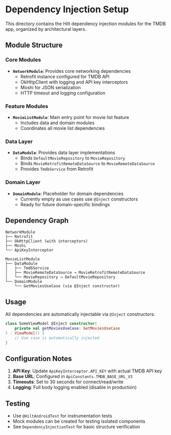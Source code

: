 # Dependency Injection Setup

This directory contains the Hilt dependency injection modules for the TMDB app, organized by architectural layers.

## Module Structure

### Core Modules
- **`NetworkModule`**: Provides core networking dependencies
  - Retrofit instance configured for TMDB API
  - OkHttpClient with logging and API key interceptors
  - Moshi for JSON serialization
  - HTTP timeout and logging configuration

### Feature Modules
- **`MovieListModule`**: Main entry point for movie list feature
  - Includes data and domain modules
  - Coordinates all movie list dependencies

### Data Layer
- **`DataModule`**: Provides data layer implementations
  - Binds `DefaultMovieRepository` to `MovieRepository`
  - Binds `MovieRetrofitRemoteDataSource` to `MovieRemoteDataSource`
  - Provides `TmdbService` from Retrofit

### Domain Layer
- **`DomainModule`**: Placeholder for domain dependencies
  - Currently empty as use cases use `@Inject` constructors
  - Ready for future domain-specific bindings

## Dependency Graph

```
NetworkModule
├── Retrofit
├── OkHttpClient (with interceptors)
├── Moshi
└── ApiKeyInterceptor

MovieListModule
├── DataModule
│   ├── TmdbService
│   ├── MovieRemoteDataSource → MovieRetrofitRemoteDataSource
│   └── MovieRepository → DefaultMovieRepository
└── DomainModule
    └── GetMoviesUseCase (via @Inject constructor)
```

## Usage

All dependencies are automatically injectable via `@Inject` constructors:

```kotlin
class SomeViewModel @Inject constructor(
    private val getMoviesUseCase: GetMoviesUseCase
) : ViewModel() {
    // Use case is automatically injected
}
```

## Configuration Notes

1. **API Key**: Update `ApiKeyInterceptor.API_KEY` with actual TMDB API key
2. **Base URL**: Configured in `ApiConstants.TMDB_BASE_URL_V3`
3. **Timeouts**: Set to 30 seconds for connect/read/write
4. **Logging**: Full body logging enabled (disable in production)

## Testing

- Use `@HiltAndroidTest` for instrumentation tests
- Mock modules can be created for testing isolated components
- See `DependencyInjectionTest` for basic structure verification
